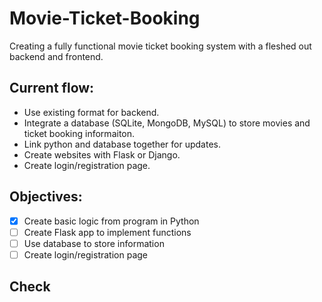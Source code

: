 # Movie-Ticket-Booking
Creating a fully functional movie ticket booking system with a fleshed out backend and frontend.

## Current flow:
- Use existing format for backend.
- Integrate a database (SQLite, MongoDB, MySQL) to store movies and ticket booking informaiton.
- Link python and database together for updates.
- Create websites with Flask or Django.
- Create login/registration page.

## Objectives:
- [x] Create basic logic from program in Python
- [ ] Create Flask app to implement functions
- [ ] Use database to store information
- [ ] Create login/registration page

## Check
